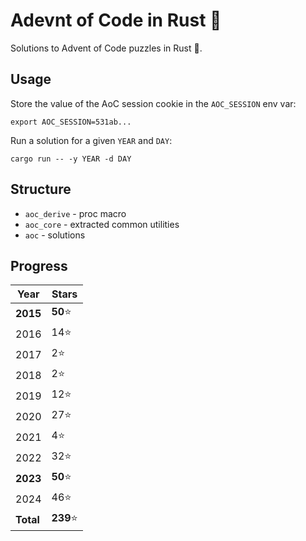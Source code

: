 # Adevnt of Code in Rust 🎄
Solutions to Advent of Code puzzles in Rust :crab:.

## Usage

Store the value of the AoC session cookie in the `AOC_SESSION` env var:

```
export AOC_SESSION=531ab...
```

Run a solution for a given `YEAR` and `DAY`:

```
cargo run -- -y YEAR -d DAY
```

## Structure
- `aoc_derive` - proc macro
- `aoc_core` - extracted common utilities
- `aoc` - solutions

## Progress

| Year      | Stars     |
|-----------|-----------|
| **2015**  | **50**⭐  |
| 2016      | 14⭐      |
| 2017      | 2⭐       |
| 2018      | 2⭐       |
| 2019      | 12⭐      |
| 2020      | 27⭐      |
| 2021      | 4⭐       |
| 2022      | 32⭐      |
| **2023**  | **50**⭐  |
| 2024      | 46⭐      |
| **Total** | **239**⭐ |
